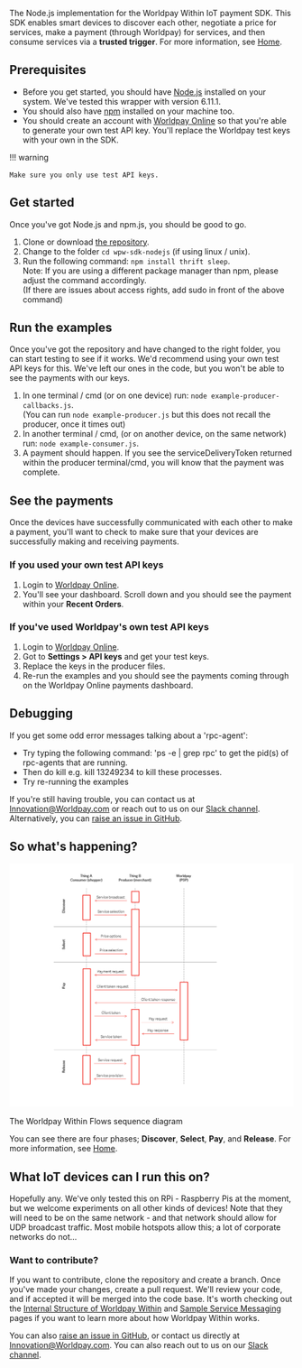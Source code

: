The Node.js implementation for the Worldpay Within IoT payment SDK. This SDK enables smart devices to discover each other, negotiate a price for services, make a payment (through Worldpay) for services, and then consume services via a **trusted trigger**. For more information, see [Home](index).

## Prerequisites

*   Before you get started, you should have [Node.js](https://nodejs.org/en/) installed on your system. We've tested this wrapper with version 6.11.1.
*   You should also have [npm](https://npmjs.com/) installed on your machine too.
*   You should create an account with [Worldpay Online](https://online.worldpay.com) so that you're able to generate your own test API key. You'll replace the Worldpay test keys with your own in the SDK. 

!!! warning
	
	Make sure you only use test API keys.

## Get started

Once you've got Node.js and npm.js, you should be good to go.

1.  Clone or download [the repository](https://github.com/WPTechInnovation/wpw-sdk-nodejs).
2.  Change to the folder `cd wpw-sdk-nodejs` (if using linux / unix).
3.  Run the following command: `npm install thrift sleep`.  
    Note: If you are using a different package manager than npm, please adjust the command accordingly.  
    (If there are issues about access rights, add sudo in front of the above command)

## Run the examples

Once you've got the repository and have changed to the right folder, you can start testing to see if it works. We'd recommend using your own test API keys for this. We've left our ones in the code, but you won't be able to see the payments with our keys.

1.  In one terminal / cmd (or on one device) run: `node example-producer-callbacks.js`.  
    (You can run `node example-producer.js` but this does not recall the producer, once it times out)
2.  In another terminal / cmd, (or on another device, on the same network) run: `node example-consumer.js`.
3.  A payment should happen. If you see the serviceDeliveryToken returned within the producer terminal/cmd, you will know that the payment was complete.

## See the payments

Once the devices have successfully communicated with each other to make a payment, you'll want to check to make sure that your devices are successfully making and receiving payments.

### If you used your own test API keys

1.  Login to [Worldpay Online](https://online.worldpay.com).
2.  You'll see your dashboard. Scroll down and you should see the payment within your **Recent Orders**.

### If you've used Worldpay's own test API keys

1.  Login to [Worldpay Online](https://online.worldpay.com).
2.  Got to **Settings > API keys** and get your test keys.
3.  Replace the keys in the producer files.
4.  Re-run the examples and you should see the payments coming through on the Worldpay Online payments dashboard.

## Debugging

If you get some odd error messages talking about a 'rpc-agent':

*   Try typing the following command: 'ps -e | grep rpc' to get the pid(s) of rpc-agents that are running.
*   Then do kill <pid> e.g. kill 13249234 to kill these processes.
*   Try re-running the examples

If you're still having trouble, you can contact us at [Innovation@Worldpay.com](mailto:innovation@worldpay.com) or reach out to us on our [Slack channel](iotpay.slack.com). Alternatively, you can [raise an issue in GitHub](https://github.com/WPTechInnovation/worldpay-within-sdk/issues).

## So what's happening?

![The Worldpay Within puzzle piece](images/architecture/Architecture1.png)
<figcaption>The Worldpay Within Flows sequence diagram</figcaption>

You can see there are four phases; **Discover**, **Select**, **Pay**, and **Release**. For more information, see [Home](index).

## What IoT devices can I run this on?

Hopefully any. We've only tested this on RPi - Raspberry Pis at the moment, but we welcome experiments on all other kinds of devices! Note that they will need to be on the same network - and that network should allow for UDP broadcast traffic. Most mobile hotspots allow this; a lot of corporate networks do not...

### Want to contribute?

If you want to contribute, clone the repository and create a branch. Once you've made your changes, create a pull request. We'll review your code, and if accepted it will be merged into the code base. It's worth checking out the [Internal Structure of Worldpay Within](internal-structure) and [Sample Service Messaging](sample-service-messaging) pages if you want to learn more about how Worldpay Within works.

You can also [raise an issue in GitHub](https://github.com/WPTechInnovation/worldpay-within-sdk/issues), or contact us directly at [Innovation@Worldpay.com](mailto:innovation@worldpay.com). You can also reach out to us on our [Slack channel](http://iotpay.slack.com).